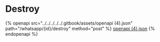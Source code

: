 # Destroy

{% openapi src="../../../../../.gitbook/assets/openapi (4).json" path="/whatsapp/{id}/destroy" method="post" %}
[openapi (4).json](<../../../../../.gitbook/assets/openapi (4).json>)
{% endopenapi %}

